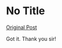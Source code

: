 # No Title

[Original Post](https://discourse.onlinedegree.iitm.ac.in/t/164277/263)

<p>Got it. Thank you sir!</p>